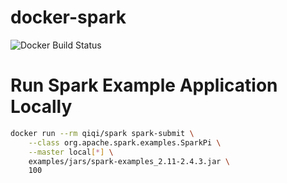 # docker-spark
![Docker Build Status](https://img.shields.io/docker/cloud/build/qiqi/spark.svg)

# Run Spark Example Application Locally 
```bash
docker run --rm qiqi/spark spark-submit \
    --class org.apache.spark.examples.SparkPi \
    --master local[*] \
    examples/jars/spark-examples_2.11-2.4.3.jar \
    100
```
